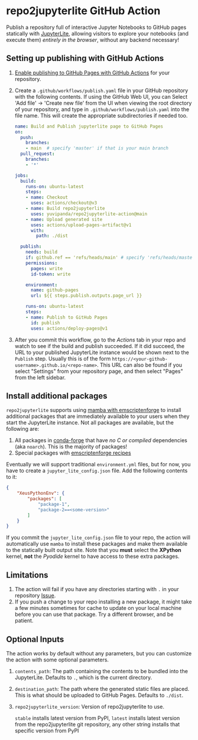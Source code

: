 # repo2jupyterlite GitHub Action

Publish a repository full of interactive Jupyter Notebooks to GitHub pages
statically with [JupyterLite](https://jupyterlite.readthedocs.io/en/latest/),
allowing visitors to explore your notebooks (and execute them) *entirely in
the browser*, without any backend necessary!

## Setting up publishing with GitHub Actions

1. [Enable publishing to GitHub Pages with GitHub Actions](https://docs.github.com/en/pages/getting-started-with-github-pages/configuring-a-publishing-source-for-your-github-pages-site#publishing-with-a-custom-github-actions-workflow)
   for your repository.
2. Create a `.github/workflows/publish.yaml` file in your GitHub repository with the following
   contents. If using the GitHub Web UI, you can Select 'Add file' -> 'Create new file' from the
   UI when viewing the root directory of your repository, and type in `.github/workflows/publish.yaml`
   into the file name. This will create the appropriate subdirectories if needed too.


    ```yaml
    name: Build and Publish jupyterlite page to GitHub Pages
    on:
      push:
        branches:
        - main  # specify 'master' if that is your main branch
      pull_request:
        branches:
        - '*'

    jobs:
      build:
        runs-on: ubuntu-latest
        steps:
        - name: Checkout
          uses: actions/checkout@v3
        - name: Build repo2jupyterlite
          uses: yuvipanda/repo2jupyterlite-action@main
        - name: Upload generated site
          uses: actions/upload-pages-artifact@v1
          with:
            path: ./dist

      publish:
        needs: build
        if: github.ref == 'refs/heads/main' # specify 'refs/heads/master' if that is your main branch
        permissions:
          pages: write
          id-token: write

        environment:
          name: github-pages
          url: ${{ steps.publish.outputs.page_url }}

        runs-on: ubuntu-latest
        steps:
        - name: Publish to GitHub Pages
          id: publish
          uses: actions/deploy-pages@v1

    ```

3. After you commit this workflow, go to the *Actions* tab in your repo and watch to see
   if the build and publish succeeded. If it did succeed, the URL to your published
   JupyterLite instance would be shown next to the `Publish` step. Usually this is of
   the form `https://<your-github-username>.github.io/<repo-name>`. This URL can also
   be found if you select "Settings" from your repository page, and then select "Pages"
   from the left sidebar.


## Install additional packages

`repo2jupyterlite` supports using [mamba with emscriptenforge](https://blog.jupyter.org/mamba-meets-jupyterlite-88ef49ac4dc8)
to install additional packages that are immediately available to your users when they start the JupyterLite
instance. Not all packages are available, but the following are:

1. All packages in [conda-forge](https://conda-forge.org/) that have *no C or compiled*
   dependencies (aka `noarch`). This is the majority of packages!
2. Special packages with [emscriptenforge recipes](https://github.com/emscripten-forge/recipes/tree/main/recipes/recipes_emscripten)

Eventually we will support traditional `environment.yml` files, but for now, you have to create a
`jupyter_lite_config.json` file. Add the following contents to it:

```json
{
    "XeusPythonEnv": {
        "packages": [
            "package-1",
            "package-2==<some-version>"
        ]
    }
}
```

If you commit the `jupyter_lite_config.json` file to your repo, the action will automatically use
`mamba` to install these packages and make them available to the statically built output site. Note
that you **must** select the **XPython** kernel, **not** the *Pyodide* kernel to have access to these
extra packages.

## Limitations

1. The action will fail if you have any directories starting with `.` in your repository
[Issue](https://github.com/jupyterlite/jupyterlite/issues/624).
2. If you push a change to your repo installing a new package, it might take a few minutes sometimes
   for cache to update on your local machine before you can use that package. Try a different browser,
   and be patient.

## Optional Inputs

The action works by default without any parameters, but you can customize the action
with some optional parameters.

1. `contents_path`: The path containing the contents to be bundled into the JupyterLite.
   Defaults to `.`, which is the current directory.
2. `destination_path`: The path where the generated static files are placed. This is
   what should be uploaded to GitHub Pages. Defaults to `./dist`.
3. `repo2jupyterlite_version`: Version of repo2jupyterlite to use.

   `stable` installs latest version from PyPI, `latest` installs latest version
   from the repo2jupyterlite git repository, any other string installs that specific
   version from PyPI
